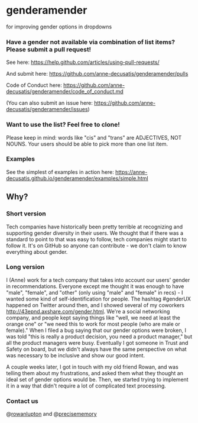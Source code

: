 # genderamender

for improving gender options in dropdowns

### Have a gender not available via combination of list items? Please submit a pull request!

See here: https://help.github.com/articles/using-pull-requests/

And submit here: https://github.com/anne-decusatis/genderamender/pulls

Code of Conduct here: https://github.com/anne-decusatis/genderamender/code_of_conduct.md

(You can also submit an issue here: https://github.com/anne-decusatis/genderamender/issues)

### Want to use the list? Feel free to clone!

Please keep in mind: words like "cis" and "trans" are ADJECTIVES, NOT NOUNS.
Your users should be able to pick more than one list item. 

### Examples

See the simplest of examples in action here: https://anne-decusatis.github.io/genderamender/examples/simple.html

## Why? 

### Short version 

Tech companies have historically been pretty terrible at recognizing and supporting gender diversity in their users. 
We thought that if there was a standard to point to that was easy to follow, tech companies might start to follow it. 
It's on GitHub so anyone can contribute - we don't claim to know everything about gender. 

### Long version 

I (Anne) work for a tech company that takes into account our users' gender in recommendations. 
Everyone except me thought it was enough to have "male", "female", and "other" (only using "male" and "female" in recs) - I wanted some kind of self-identification for people.
The hashtag #genderUX happened on Twitter around then, and I showed several of my coworkers http://43epnd.axshare.com/gender.html.
We're a social networking company, and people kept saying things like "well, we need at least the orange one" or "we need this to work for most people (who are male or female)."
When I filed a bug saying that our gender options were broken, I was told "this is really a product decision, you need a product manager," but all the product managers were busy.
Eventually I got someone in Trust and Safety on board, but we didn't always have the same perspective on what was necessary to be inclusive and show our good intent. 

A couple weeks later, I got in touch with my old friend Rowan, and was telling them about my frustrations, and asked them what they thought an ideal set of gender options would be.
Then, we started trying to implement it in a way that didn't require a lot of complicated text processing. 

### Contact us

@[rowanlupton](https://twitter.com/rowanlupton "Rowan") and @[precisememory](https://twitter.com/precisememory "Anne")